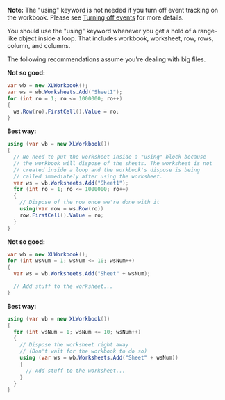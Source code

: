 **Note:** The "using" keyword is not needed if you turn off event tracking on the workbook. Please see [Turning off events](Turning-off-events) for more details.  

You should use the "using" keyword whenever you get a hold of a range-like object inside a loop. That includes workbook, worksheet, row, rows, column, and columns.  

The following recommendations assume you're dealing with big files.  

**Not so good:**  
```c#
var wb = new XLWorkbook();
var ws = wb.Worksheets.Add("Sheet1");
for (int ro = 1; ro <= 1000000; ro++)
{
  ws.Row(ro).FirstCell().Value = ro;
}
```

**Best way:**  
```c#
using (var wb = new XLWorkbook())
{
  // No need to put the worksheet inside a "using" block because
  // the workbook will dispose of the sheets. The worksheet is not
  // created inside a loop and the workbook's dispose is being
  // called immediately after using the worksheet.
  var ws = wb.Worksheets.Add("Sheet1");
  for (int ro = 1; ro <= 1000000; ro++)
  {
    // Dispose of the row once we're done with it
    using(var row = ws.Row(ro))
    row.FirstCell().Value = ro;
  }
}
```

**Not so good:**  
```c#
var wb = new XLWorkbook();
for (int wsNum = 1; wsNum <= 10; wsNum++)
{
  var ws = wb.Worksheets.Add("Sheet" + wsNum);

  // Add stuff to the worksheet...
}
```

**Best way:**  
```c#
using (var wb = new XLWorkbook())
{
  for (int wsNum = 1; wsNum <= 10; wsNum++)
  {
    // Dispose the worksheet right away
    // (Don't wait for the workbook to do so)
    using (var ws = wb.Worksheets.Add("Sheet" + wsNum))
    {
      // Add stuff to the worksheet...
    }
  }
}
```
